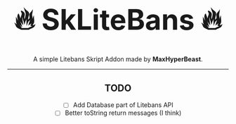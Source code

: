 <div align="center">

<h1 style="font-size: 64px;">🔥 SkLiteBans 🔥</h1>

A simple Litebans Skript Addon made by **MaxHyperBeast**.

---

## TODO
- [ ] Add Database part of Litebans API  
- [ ] Better toString return messages (I think)

</div>

